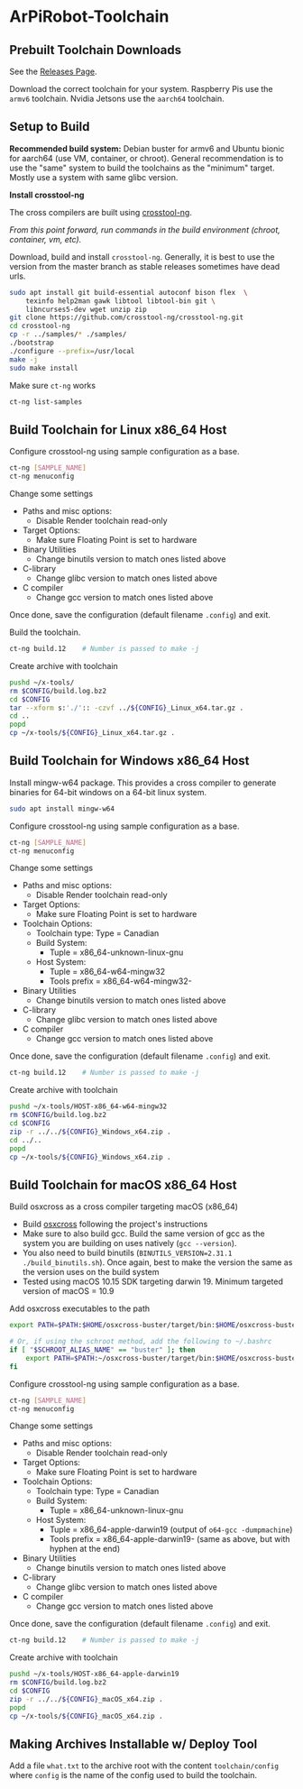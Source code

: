 # ArPiRobot-Toolchain

## Prebuilt Toolchain Downloads

See the [Releases Page](https://github.com/ArPiRobot/ArPiRobot-Toolchain/releases). 

Download the correct toolchain for your system. Raspberry Pis use the `armv6` toolchain. Nvidia Jetsons use the `aarch64` toolchain.

## Setup to Build

**Recommended build system:** Debian buster for armv6 and Ubuntu bionic for aarch64 (use VM, container, or chroot). General recommendation is to use the "same" system to build the toolchains as the "minimum" target. Mostly use a system with same glibc version.

**Install crosstool-ng**

The cross compilers are built using [crosstool-ng](https://crosstool-ng.github.io/). 

*From this point forward, run commands in the build environment (chroot, container, vm, etc).*

Download, build and install `crosstool-ng`. Generally, it is best to use the version from the master branch as stable releases sometimes have dead urls.

```sh
sudo apt install git build-essential autoconf bison flex  \
    texinfo help2man gawk libtool libtool-bin git \
    libncurses5-dev wget unzip zip
git clone https://github.com/crosstool-ng/crosstool-ng.git
cd crosstool-ng
cp -r ../samples/* ./samples/
./bootstrap
./configure --prefix=/usr/local
make -j
sudo make install
```

Make sure `ct-ng` works

```sh
ct-ng list-samples
```


## Build Toolchain for Linux x86_64 Host

Configure crosstool-ng using sample configuration as a base.

```sh
ct-ng [SAMPLE_NAME]
ct-ng menuconfig
```

Change some settings

- Paths and misc options:
    - Disable Render toolchain read-only
- Target Options:
    - Make sure Floating Point is set to hardware
- Binary Utilities
    - Change binutils version to match ones listed above
- C-library
    - Change glibc version to match ones listed above
- C compiler
    - Change gcc version to match ones listed above

Once done, save the configuration (default filename `.config`) and exit.

Build the toolchain.

```sh
ct-ng build.12    # Number is passed to make -j
```

Create archive with toolchain

```sh
pushd ~/x-tools/
rm $CONFIG/build.log.bz2
cd $CONFIG
tar --xform s:'./':: -czvf ../${CONFIG}_Linux_x64.tar.gz .
cd ..
popd
cp ~/x-tools/${CONFIG}_Linux_x64.tar.gz .
```

## Build Toolchain for Windows x86_64 Host

Install mingw-w64 package. This provides a cross compiler to generate binaries for 64-bit windows on a 64-bit linux system.

```sh
sudo apt install mingw-w64
```

Configure crosstool-ng using sample configuration as a base.

```sh
ct-ng [SAMPLE_NAME]
ct-ng menuconfig
```

Change some settings
- Paths and misc options:
    - Disable Render toolchain read-only
- Target Options:
    - Make sure Floating Point is set to hardware
- Toolchain Options:
    - Toolchain type: Type = Canadian
    - Build System:
        - Tuple = x86_64-unknown-linux-gnu
    - Host System:
        - Tuple = x86_64-w64-mingw32
        - Tools prefix = x86_64-w64-mingw32-
- Binary Utilities
    - Change binutils version to match ones listed above
- C-library
    - Change glibc version to match ones listed above
- C compiler
    - Change gcc version to match ones listed above

Once done, save the configuration (default filename `.config`) and exit.

```sh
ct-ng build.12    # Number is passed to make -j
```

Create archive with toolchain

```sh
pushd ~/x-tools/HOST-x86_64-w64-mingw32
rm $CONFIG/build.log.bz2
cd $CONFIG
zip -r ../../${CONFIG}_Windows_x64.zip .
cd ../..
popd
cp ~/x-tools/${CONFIG}_Windows_x64.zip .
```


## Build Toolchain for macOS x86_64 Host

Build osxcross as a cross compiler targeting macOS (x86_64)
- Build [osxcross](https://github.com/tpoechtrager/osxcross) following the project's instructions
- Make sure to also build gcc. Build the same version of gcc as the system you are building on uses natively (`gcc --version`).
- You also need to build binutils (`BINUTILS_VERSION=2.31.1 ./build_binutils.sh`). Once again, best to make the version the same as the version uses on the build system
- Tested using macOS 10.15 SDK targeting darwin 19. Minimum targeted version of macOS = 10.9

Add osxcross executables to the path

```sh
export PATH=$PATH:$HOME/osxcross-buster/target/bin:$HOME/osxcross-buster/target/binutils/bin

# Or, if using the schroot method, add the following to ~/.bashrc
if [ "$SCHROOT_ALIAS_NAME" == "buster" ]; then
    export PATH=$PATH:~/osxcross-buster/target/bin:$HOME/osxcross-buster/target/binutils/bin
fi
```

Configure crosstool-ng using sample configuration as a base.

```sh
ct-ng [SAMPLE_NAME]
ct-ng menuconfig
```

Change some settings
- Paths and misc options:
    - Disable Render toolchain read-only
- Target Options:
    - Make sure Floating Point is set to hardware
- Toolchain Options:
    - Toolchain type: Type = Canadian
    - Build System:
        - Tuple = x86_64-unknown-linux-gnu
    - Host System:
        - Tuple = x86_64-apple-darwin19 (output of `o64-gcc -dumpmachine`)
        - Tools prefix = x86_64-apple-darwin19- (same as above, but with hyphen at the end)
- Binary Utilities
    - Change binutils version to match ones listed above
- C-library
    - Change glibc version to match ones listed above
- C compiler
    - Change gcc version to match ones listed above

Once done, save the configuration (default filename `.config`) and exit.

```sh
ct-ng build.12    # Number is passed to make -j
```


Create archive with toolchain

```sh
pushd ~/x-tools/HOST-x86_64-apple-darwin19
rm $CONFIG/build.log.bz2
cd $CONFIG
zip -r ../../${CONFIG}_macOS_x64.zip .
popd
cp ~/x-tools/${CONFIG}_macOS_x64.zip .
```


## Making Archives Installable w/ Deploy Tool

Add a file `what.txt` to the archive root with the content `toolchain/config` where `config` is the name of the config used to build the toolchain.

